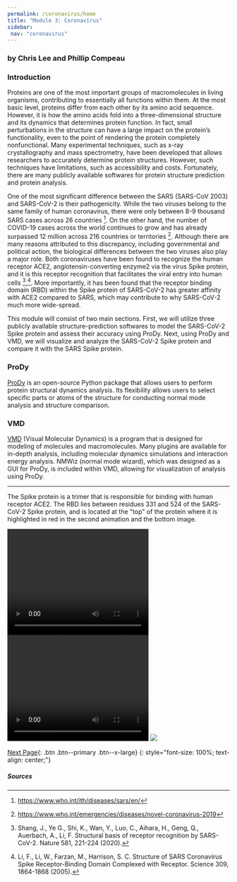 ```yaml
---
permalink: /coronavirus/home
title: "Module 3: Coronavirus"
sidebar:
 nav: "coronavirus"
---
```


### by Chris Lee and Phillip Compeau

### Introduction
Proteins are one of the most important groups of macromolecules in living organisms, contributing to essentially all functions within them. At the most basic level, proteins differ from each other by its amino acid sequence. However, it is how the amino acids fold into a three-dimensional structure and its dynamics that determines protein function. In fact, small perturbations in the structure can have a large impact on the protein’s functionality, even to the point of rendering the protein completely nonfunctional. Many experimental techniques, such as x-ray crystallography and mass spectrometry, have been developed that allows researchers to accurately determine protein structures. However, such  techniques have limitations, such as accessibility and costs. Fortunately, there are many publicly available softwares for protein structure prediction and protein analysis.

One of the most significant difference between the SARS (SARS-CoV 2003) and SARS-CoV-2 is their pathogenicity. While the two viruses belong to the same family of human coronavirus, there were only between 8-9 thousand SARS cases across 26 countries [^1]. On the other hand, the number of COVID-19 cases across the world continues to grow and has already surpassed 12 million across 216 countries or territories [^2]. Although there are many reasons attributed to this discrepancy, including governmental and political action, the biological differences between the two viruses also play a major role. Both coronaviruses have been found to recognize the human receptor ACE2, angiotensin-converting enzyme2 via the virus Spike protein, and it is this receptor recognition that facilitates the viral entry into human cells [^3],[^4]. More importantly, it has been found that the receptor binding domain (RBD) within the Spike protein of SARS-CoV-2 has greater affinity with ACE2 compared to SARS, which may contribute to why SARS-CoV-2 much more wide-spread.

This module will consist of two main sections. First, we will utilize three publicly available structure-prediction softwares to model the SARS-CoV-2 Spike protein and assess their accuracy using ProDy. Next, using ProDy and VMD, we will visualize and analyze the SARS-CoV-2 Spike protein and compare it with the SARS Spike protein.

### ProDy
<a href="http://prody.csb.pitt.edu/" target="_blank">ProDy</a> is an open-source Python package that allows users to perform protein structural dynamics analysis. Its flexibility allows users to select specific parts or atoms of the structure for conducting normal mode analysis and structure comparison.

### VMD
<a href="https://www.ks.uiuc.edu/Research/vmd/" target="_blank">VMD</a> (Visual Molecular Dynamics) is a program that is designed for modeling of molecules and macromolecules. Many plugins are available for in-depth analysis, including molecular dynamics simulations and interaction energy analysis. NMWiz (normal mode wizard), which was designed as a GUI for ProDy, is included within VMD, allowing for visualization of analysis using ProDy.

<hr>

The Spike protein is a trimer that is responsible for binding with human receptor ACE2. The RBD lies between residues 331 and 524 of the SARS-CoV-2 Spike protein, and is located at the "top" of the protein where it is highlighted in red in the second animation and the bottom image. 

<video width="320" height="240" controls>
<source type="video/mp4" src="../_pages/coronavirus/files/6vxxQSurf.mp4">
</video>


<video width="320" height="240" controls>
<source type="video/mp4" src="../_pages/coronavirus/files/6vxx.mp4">
</video>


<img src="../_pages/coronavirus/files/SpikeRBDTop.png">


[Next Page](prediction){: .btn .btn--primary .btn--x-large}
{: style="font-size: 100%; text-align: center;"}

##### Sources
[^1]: https://www.who.int/ith/diseases/sars/en/

[^2]: https://www.who.int/emergencies/diseases/novel-coronavirus-2019

[^3]: Shang, J., Ye G., Shi, K., Wan, Y., Luo, C., Aihara, H., Geng, Q., Auerbach, A., Li, F. Structural basis of receptor recognition by SARS-CoV-2. Nature 581, 221-224 (2020).

[^4]: Li, F., Li, W., Farzan, M., Harrison, S. C. Structure of SARS Coronavirus Spike Receptor-Binding Domain Complexed with Receptor. Science 309, 1864-1868 (2005).
